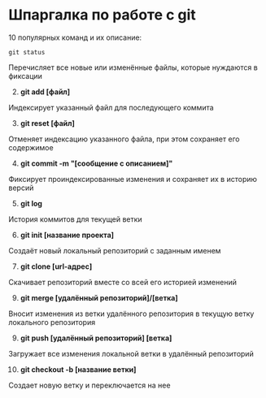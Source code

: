 # **Шпаргалка по работе с git**

10 популярных команд и их описание:

```
git status
```

Перечисляет все новые или изменённые файлы, которые нуждаются в фиксации

2. **git add [файл]**

Индексирует указанный файл для последующего коммита

3. **git reset [файл]**

Отменяет индексацию указанного файла, при этом сохраняет его содержимое

4. **git commit -m "[сообщение с описанием]"**

Фиксирует проиндексированные изменения и сохраняет их в историю версий

5. **git log**

История коммитов для текущей ветки

6. **git init [название проекта]**

Создаёт новый локальный репозиторий с заданным именем

7. **git clone [url-адрес]**

Скачивает репозиторий вместе со всей его историей изменений

9. **git merge [удалённый репозиторий]/[ветка]**

Вносит изменения из ветки удалённого репозитория в текущую ветку локального репозитория

9. **git push [удалённый репозиторий] [ветка]**

Загружает все изменения локальной ветки в удалённый репозиторий

10. **git checkout -b [название ветки]**

Создает новую ветку и переключается на нее
